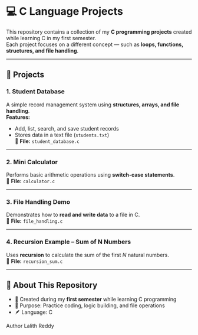 # 💻 C Language Projects

This repository contains a collection of my **C programming projects** created while learning C in my first semester.  
Each project focuses on a different concept — such as **loops, functions, structures, and file handling**.

---

## 🧩 Projects

### 1. Student Database  
A simple record management system using **structures, arrays, and file handling**.  
**Features:**
- Add, list, search, and save student records  
- Stores data in a text file (`students.txt`)  
📂 **File:** `student_database.c`

---

### 2. Mini Calculator  
Performs basic arithmetic operations using **switch-case statements**.  
📂 **File:** `calculator.c`

---

### 3️. File Handling Demo  
Demonstrates how to **read and write data** to a file in C.  
📂 **File:** `file_handling.c`

---

### 4️. Recursion Example – Sum of N Numbers  
Uses **recursion** to calculate the sum of the first *N* natural numbers.  
📂 **File:** `recursion_sum.c`

---

## 📘 About This Repository  
- 📅 Created during my **first semester** while learning C programming  
- 🧠 Purpose: Practice coding, logic building, and file operations  
- 🪶 Language: C

Author
Lalith Reddy
